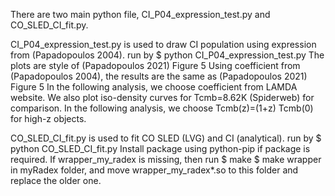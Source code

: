 There are two main python file, CI_P04_expression_test.py and CO_SLED_CI_fit.py.

CI_P04_expression_test.py is used to draw CI population using expression from (Papadopoulos 2004).
run by 
$ python CI_P04_expression_test.py
The plots are style of (Papadopoulos 2021) Figure 5
Using coefficient from (Papadopoulos 2004), the results are the same as (Papadopoulos 2021) Figure 5
In the following analysis, we choose coefficient from LAMDA website.
We also plot iso-density curves for Tcmb=8.62K (Spiderweb) for comparison.
In the following analysis, we choose Tcmb(z)=(1+z) Tcmb(0) for high-z objects.

CO_SLED_CI_fit.py is used to fit CO SLED (LVG) and CI (analytical).
run by
$ python CO_SLED_CI_fit.py
Install package using python-pip if package is required.
If wrapper_my_radex is missing, then run 
$ make
$ make wrapper
in myRadex folder, and move wrapper_my_radex*.so to this folder and replace the older one.

